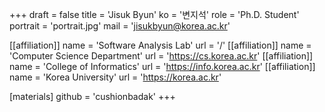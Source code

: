 +++
draft = false
title = 'Jisuk Byun'
ko = '변지석'
role = 'Ph.D. Student'
portrait = 'portrait.jpg'
mail = 'jisukbyun@korea.ac.kr'

[[affiliation]]
name = 'Software Analysis Lab'
url = '/'
[[affiliation]]
name = 'Computer Science Department'
url = 'https://cs.korea.ac.kr'
[[affiliation]]
name = 'College of Informatics'
url = 'https://info.korea.ac.kr'
[[affiliation]]
name = 'Korea University'
url = 'https://korea.ac.kr'

[materials]
github = 'cushionbadak'
+++
